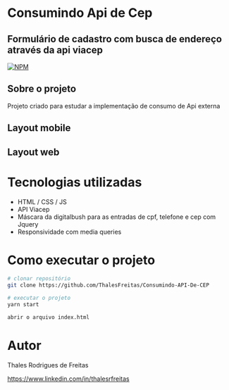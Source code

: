 # Consumindo Api de Cep

## Formulário de cadastro com busca de endereço através da api viacep 
[![NPM](https://img.shields.io/npm/l/formulario)](https://github.com/ThalesFreitas/Consumindo-API-De-CEP/blob/master/LICENSE)

## Sobre o projeto
Projeto criado para estudar a implementação de consumo de Api externa 

## Layout mobile


## Layout web


# Tecnologias utilizadas
- HTML / CSS / JS 
- API Viacep
- Máscara da digitalbush para as entradas de cpf, telefone e cep com Jquery
- Responsividade com media queries

# Como executar o projeto

```bash
# clonar repositório
git clone https://github.com/ThalesFreitas/Consumindo-API-De-CEP

# executar o projeto
yarn start

abrir o arquivo index.html

```

# Autor

Thales Rodrigues de Freitas

https://www.linkedin.com/in/thalesrfreitas
